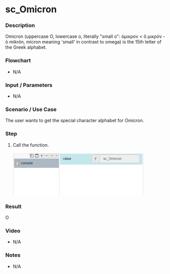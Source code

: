 ﻿# sc_Omicron

### Description

Omicron (uppercase Ο, lowercase ο, literally "small o": όμικρον < ὂ μικρόν - ò mikrón, micron meaning 'small' in contrast to omega) is the 15th letter of the Greek alphabet.

### Flowchart

- N/A 

### Input / Parameters

- N/A

### Scenario / Use Case

The user wants to get the special character alphabet for Omicron.

### Step

1. Call the function.
    
    ![](../../../../document/function/SpecialCharacter/sc_Omicron/sc_Omicron-step-1.png?raw=true)
 
### Result

Ο
 
### Video

- N/A

<!--[![Video](http://i.imgur.com/Ot5DWAW.png)](https://youtu.be/StTqXEQ2l-Y?t=35s)-->

### Notes

- N/A
